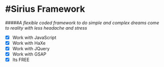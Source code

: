 #Sirius Framework
======
#####*A flexible coded framework to do simple and complex dreams come to reality with less headache and stress*

- [X] Work with JavaScript
- [X] Work with HaXe
- [X] Work with JQuery
- [X] Work with GSAP
- [X] Its FREE
